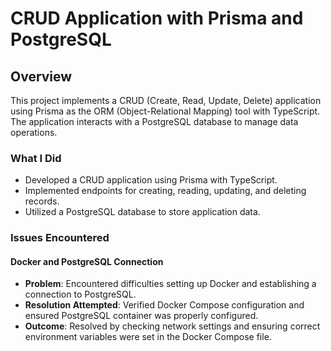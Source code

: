 # CRUD Application with Prisma and PostgreSQL

## Overview

This project implements a CRUD (Create, Read, Update, Delete) application using Prisma as the ORM (Object-Relational Mapping) tool with TypeScript. The application interacts with a PostgreSQL database to manage data operations.

### What I Did

- Developed a CRUD application using Prisma with TypeScript.
- Implemented endpoints for creating, reading, updating, and deleting records.
- Utilized a PostgreSQL database to store application data.

### Issues Encountered

#### Docker and PostgreSQL Connection

- **Problem**: Encountered difficulties setting up Docker and establishing a connection to PostgreSQL.
- **Resolution Attempted**: Verified Docker Compose configuration and ensured PostgreSQL container was properly configured.
- **Outcome**: Resolved by checking network settings and ensuring correct environment variables were set in the Docker Compose file.

